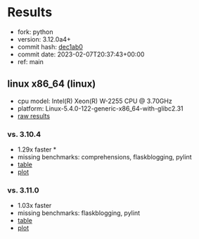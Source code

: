 # Results

- fork: python
- version: 3.12.0a4+
- commit hash: [dec1ab0](https://github.com/python/cpython/commit/dec1ab0)
- commit date: 2023-02-07T20:37:43+00:00
- ref: main

## linux x86_64 (linux)

- cpu model: Intel(R) Xeon(R) W-2255 CPU @ 3.70GHz
- platform: Linux-5.4.0-122-generic-x86_64-with-glibc2.31
- [raw results](bm-20230207-linux-x86_64-python-main-3.12.0a4%2B-dec1ab0.json)

### vs. 3.10.4

- 1.29x faster \*
- missing benchmarks: comprehensions, flaskblogging, pylint
- [table](bm-20230207-linux-x86_64-python-main-3.12.0a4%2B-dec1ab0-vs-3.10.4.md)
- [plot](bm-20230207-linux-x86_64-python-main-3.12.0a4%2B-dec1ab0-vs-3.10.4.png)

### vs. 3.11.0

- 1.03x faster
- missing benchmarks: flaskblogging, pylint
- [table](bm-20230207-linux-x86_64-python-main-3.12.0a4%2B-dec1ab0-vs-3.11.0.md)
- [plot](bm-20230207-linux-x86_64-python-main-3.12.0a4%2B-dec1ab0-vs-3.11.0.png)

